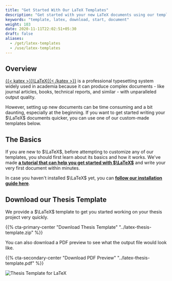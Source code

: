 ```yaml
---
title: "Get Started With Our LaTeX Templates"
description: "Get started with your new LaTeX documents using our templates for thesis projects, academic papers, and more."
keywords: "template, latex, download, start, document"
weight: 103
date: 2020-11-11T22:02:51+05:30
draft: false
aliases:
  - /get/latex-templates
  - /use/latex-templates
---
```


## Overview

[{{< katex >}}\LaTeX{{< /katex >}}](https://www.latex-project.org) is a professional typesetting system widely used in academia because it can produce complex documents - like journal articles, books, technical reports, and similar - with unparalleled output quality.

However, setting up new documents can be time consuming and a bit daunting, especially at the beginning. If you want to get started writing your $\LaTeX$ documents quicker, you can use one of our custom-made templates below.

## The Basics

If you are new to $\LaTeX$, before attempting to customize any of our templates, you should first learn about its basics and how it works. We've made **[a tutorial that can help you get started with $\LaTeX$](/learn/latex)** and write your very first document within minutes.

In case you haven't installed $\LaTeX$ yet, you can **[follow our installation guide here](/get/latex)**.

## Download our Thesis Template

We provide a $\LaTeX$ template to get you started working on your thesis project very quickly.

{{% cta-primary-center "Download Thesis Template" "../latex-thesis-template.zip" %}}

You can also download a PDF preview to see what the output file would look like.

{{% cta-secondary-center "Download PDF Preview" "../latex-thesis-template.pdf" %}}

![Thesis Template for LaTeX](../img/latex-thesis-template.png)
